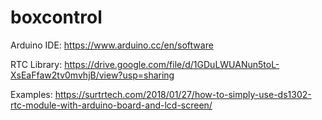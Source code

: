 # boxcontrol
Arduino IDE: https://www.arduino.cc/en/software


RTC Library: https://drive.google.com/file/d/1GDuLWUANun5toL-XsEaFfaw2tv0mvhjB/view?usp=sharing


Examples: https://surtrtech.com/2018/01/27/how-to-simply-use-ds1302-rtc-module-with-arduino-board-and-lcd-screen/
